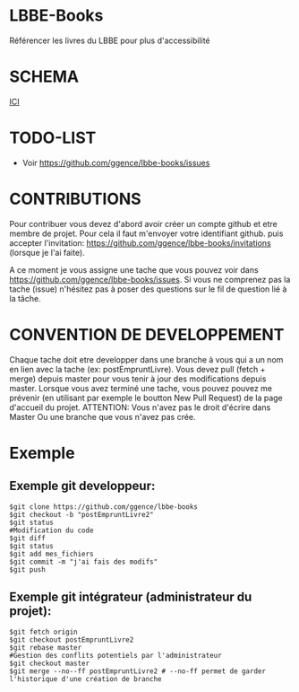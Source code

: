 # LBBE-Books

Référencer les livres du LBBE pour plus d'accessibilité

# SCHEMA
[ICI](https://github.com/ggence/lbbe-books/blob/master/docs/FullSizeRender.jpg?raw=true)

# TODO-LIST

- Voir https://github.com/ggence/lbbe-books/issues

# CONTRIBUTIONS
Pour contribuer vous devez d'abord avoir créer un compte github et etre membre de projet. Pour cela il faut m'envoyer votre identifiant github. puis accepter l'invitation: https://github.com/ggence/lbbe-books/invitations (lorsque je l'ai faite).

A ce moment je vous assigne une tache que vous pouvez voir dans https://github.com/ggence/lbbe-books/issues.
Si vous ne comprenez pas la tache (issue) n'hésitez pas à poser des questions sur le fil de question lié à la tâche.

# CONVENTION DE DEVELOPPEMENT
Chaque tache doit etre developper dans une branche à vous qui a un nom en lien avec la tache (ex: postEmpruntLivre).
Vous devez pull (fetch + merge) depuis master pour vous tenir à jour des modifications depuis master.
Lorsque vous avez terminé une tache, vous pouvez pouvez me prévenir (en utilisant par exemple le boutton New Pull Request) de la page d'accueil du projet.
ATTENTION: Vous n'avez pas le droit d'écrire dans Master Ou une branche que vous n'avez pas crée.

# Exemple
## Exemple git developpeur:
```shell
$git clone https://github.com/ggence/lbbe-books
$git checkout -b "postEmpruntLivre2"
$git status
#Modification du code
$git diff
$git status
$git add mes_fichiers
$git commit -m "j'ai fais des modifs"
$git push
```

## Exemple git intégrateur (administrateur du projet):
```shell
$git fetch origin
$git checkout postEmpruntLivre2
$git rebase master
#Gestion des conflits potentiels par l'administrateur
$git checkout master
$git merge --no--ff postEmpruntLivre2 # --no-ff permet de garder l'historique d'une création de branche
```
